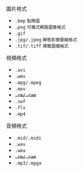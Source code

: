 圖片格式
- `.bmp` <small>點陣圖</small>
- `.png` <small>可攜式網路圖像格式</small>
- `.gif`
- `.jpg/.jpeg` <small>靜態影像壓縮格式</small>
- `.tif/.tiff` <small>標籤圖檔格式</small>

視頻格式
- `.avi`
- `.wmv`
- `.mpg/.mpeg`
- `.mov`
- <s>`.rm/.ram`</s>
- `.swf`
- `.flv`
- `.mp4`

音頻格式
- `.mid/.midi`
- `.wav`
- `.wma`
- <s>`.rm/.ram`</s>
- `.mp3/.mpga`